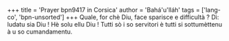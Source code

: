 +++
title = 'Prayer bpn9417 in Corsica'
author = 'Bahá'u'lláh'
tags = ['lang-co', 'bpn-unsorted']
+++
Quale, for chè Diu, face sparisce e difficultà ? Dì: ludatu sia Diu ! Hè solu ellu Diu ! Tutti sò i so servitori è tutti si sottumèttenu à u so cumandamentu.
